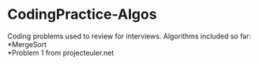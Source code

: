 # CodingPractice-Algos
Coding problems used to review for interviews. Algorithms included so far:  
*MergeSort  
*Problem 1 from projecteuler.net
